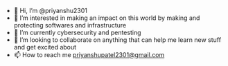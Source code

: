 - 👋 Hi, I’m @priyanshu2301
- 👀 I’m interested in making an impact on this world by making and protecting softwares and infrastructure
- 🌱 I’m currently cybersecurity and pentesting
- 💞️ I’m looking to collaborate on anything that can help me learn new stuff and get excited about
- 📫 How to reach me priyanshupatel2301@gmail.com

<!---
priyanshu2301/priyanshu2301 is a ✨ special ✨ repository because its `README.md` (this file) appears on your GitHub profile.
You can click the Preview link to take a look at your changes.
--->
